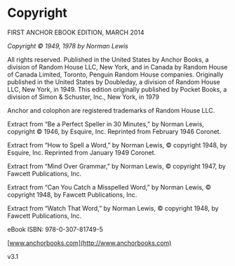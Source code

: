 # Copyright

FIRST ANCHOR EBOOK EDITION, MARCH 2014

_Copyright © 1949, 1978 by Norman Lewis_

All rights reserved. Published in the United States by Anchor Books, a division of Random House LLC, New York, and in Canada by Random House of Canada Limited, Toronto, Penguin Random House companies. Originally published in the United States by Doubleday, a division of Random House LLC, New York, in 1949. This edition originally published by Pocket Books, a division of Simon & Schuster, Inc., New York, in 1979

Anchor and colophon are registered trademarks of Random House LLC.

Extract from “Be a Perfect Speller in 30 Minutes,” by Norman Lewis, copyright © 1946, by Esquire, Inc. Reprinted from February 1946 Coronet.

Extract from “How to Spell a Word,” by Norman Lewis, © copyright 1948, by Esquire, Inc. Reprinted from January 1949 Coronet.

Extract from “Mind Over Grammar,” by Norman Lewis, © copyright 1947, by Fawcett Publications, Inc.

Extract from “Can You Catch a Misspelled Word,” by Norman Lewis, © copyright 1948, by Fawcett Publications, Inc.

Extract from “Watch That Word,” by Norman Lewis, © copyright 1948, by Fawcett Publications, Inc.

eBook ISBN: 978-0-307-81749-5

[www.anchorbooks.com](http://www.anchorbooks.com)

v3.1
